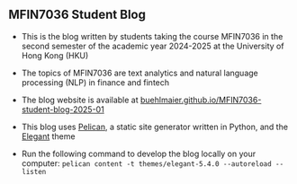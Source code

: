 ## MFIN7036 Student Blog

  * This is the blog written by students taking the course MFIN7036 in the second semester of the academic year 2024-2025 at the University of Hong Kong (HKU)

  * The topics of MFIN7036 are text analytics and natural language processing (NLP) in finance and fintech 

  * The blog website is available at
    [buehlmaier.github.io/MFIN7036-student-blog-2025-01](https://buehlmaier.github.io/MFIN7036-student-blog-2025-01)

  * This blog uses [Pelican](https://github.com/getpelican/pelican), a
    static site generator written in Python, and the
    [Elegant](https://github.com/Pelican-Elegant/elegant) theme

  * Run the following command to develop the blog locally on your
    computer: `pelican content -t themes/elegant-5.4.0 --autoreload
    --listen`
